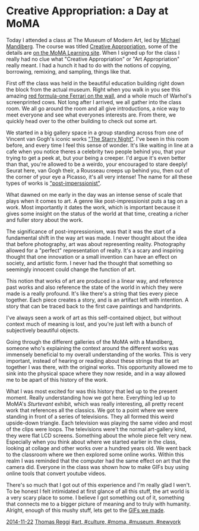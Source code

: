 # Creative Appropriation: a Day at MoMA

Today I attended a class at The Museum of Modern Art, led by [Michael Mandiberg](http://www.mandiberg.com/). The course was titled [Creative Appropriation](http://moma.org/learn/courses/courses#course236), some of the details are [on the MoMA Learning site](http://www.moma.org/learn/moma_learning/blog/creative-appropriation-the-smallest-move-is-often-the-hardest). When I signed up for the class I really had no clue what "Creative Appropriation" or "Art Appropriation" really meant. I had a hunch it had to do with the notions of copying, borrowing, remixing, and sampling, things like that.

First off the class was held in the beautiful education building right down the block from the actual museum. Right when you walk in you see this amazing [red formula-one Ferrari on the wall](https://c1.staticflickr.com/3/2797/4114744346_f58dc5118c_z.jpg?zz=1), and a whole much of Warhol's screenprinted cows. Not long after I arrived, we all gather into the class room. We all go around the room and all give introductions, a nice way to meet everyone and see what everyones interests are. From there, we quickly head over to the other building to check out some art.

We started in a big gallery space in a group standing across from one of Vincent van Gogh's iconic works ["The Starry Night"](http://www.moma.org/collection_images/resized/075/w500h420/CRI_133075.jpg). I've been in this room before, and every time I feel this sense of wonder. It's like waiting in line at a cafe when you notice theres a celebrity two people behind you, that your trying to get a peek at, but your being a creeper. I'd argue it's even better than that, you're allowed to be a weirdo, your encouraged to stare deeply! Seurat here, van Gogh their, a Rousseau creeps up behind you, then out of the corner of your eye a Picasso, it's all very intense! The name for all these types of works is ["post-imperssionist"](http://www.moma.org/collection/details.php?theme_id=10173).

What dawned on me early in the day was an intense sense of scale that plays when it comes to art. A genre like post-impressionist puts a tag on a work. Most importantly it dates the work, which is important because it gives some insight on the status of the world at that time, creating a richer and fuller story about the work.

The significance of post-impressionism, was that it was the start of a fundamental shift in the way art was made. I never thought about the idea that before photography, art was about representing reality. Photography allowed for a "perfect" representation of realty. It's a scary and inspiring thought that one innovation or a small invention can have an effect on society, and artistic form. I never had the thought that something so seemingly innocent could change the function of art.

This notion that works of art are produced in a linear way, and reference past works and also reference the state of the world in which they were made is a really profound. It's like there's a string that ties every piece together. Each piece creates a story, and is an artifact left with intention. A story that can be traced back to the first cave paintings and handprints.

I've always seen a work of art as this self-contained object, but without context much of meaning is lost, and you're just left with a bunch of subjectively beautiful objects.

Going through the different galleries of the MoMA with a Mandiberg, someone who's explaining the context around the different works was immensely beneficial to my overall understanding of the works. This is very important, instead of hearing or reading about these strings that tie art together I was there, with the original works. This opportunity allowed me to sink into the physical space where they now reside, and in a way allowed me to be apart of this history of the work.

What I was most excited for was this history that led up to the present moment. Really understanding how we got here. Everything led up to MoMA's _Sturtevant_ exhibit, which was really interesting, all pretty recent work that references all the classics. We got to a point where we were standing in front of a series of televisions. They all formed this weird upside-down triangle. Each television was playing the same video and most of the clips were loops. The televisions were't the normal art-gallery kind, they were flat LCD screens. Something about the whole piece felt very new. Especially when you think about where we started earlier in the class, looking at collage and other works over a hundred years old. We went back to the classroom where we then explored some online works. Within this realm I was reminded that the computer had the same effect on art that the camera did. Everyone in the class was shown how to make GIFs buy using online tools that convert youtube videos.

There's so much that I got out of this experience and I'm really glad I wen't. To be honest I felt intimidated at first glance of all this stuff, the art world is a very scary place to some. I believe I got something out of it, something that connects me to a bigger picture of meaning and to truly with humanity. Alright, enough of this mushy stuff, lets get to the [GIFs we made](http://agiftohumanity.tumblr.com/).

[2014-11-22](#date)
[Thomas Reggi](#author)
[#art, #culture, #moma, #museum, #newyork](#tags)
